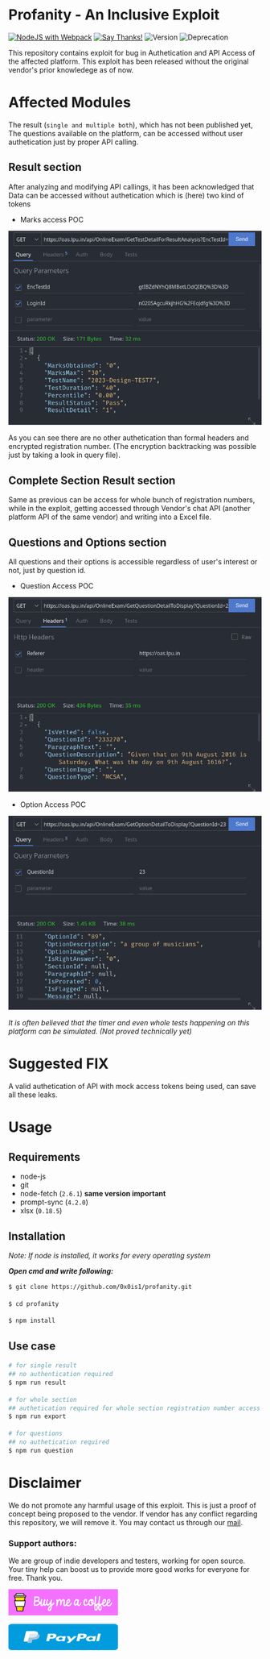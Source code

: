 # Profanity - An Inclusive Exploit

[![NodeJS with Webpack](https://github.com/0x0is1/profanity/actions/workflows/webpack.yml/badge.svg)](https://github.com/0x0is1/profanity/actions/workflows/webpack.yml)
[![Say Thanks!](https://img.shields.io/badge/Say%20Thanks-!-1EAEDB.svg)](https://saythanks.io/to/0x0is1off@gmail.com)
![Version](https://img.shields.io/badge/Version-1.0.1-red)
![Deprecation](https://img.shields.io/badge/Deprecation-No-orange)


This repository contains exploit for bug in Authetication and API Access of the affected platform. This exploit has been released without the original vendor's prior knowledege as of now.

# Affected Modules
The result (`single and multiple both`), which has not been published yet, The questions available on the platform, can be accessed without user authetication just by proper API calling.

## Result section
After analyzing and modifying API callings, it has been acknowledged that Data can be accessed without authetication which is (here) two kind of tokens
- Marks access POC

![POCSS-1](./src/resources/POCSS1.png)

As you can see there are no other authetication than formal headers and encrypted registration number. (The encryption backtracking was possible just by taking a look in query file).

## Complete Section Result section
Same as previous can be access for whole bunch of registration numbers, while in the exploit, getting accessed through Vendor's chat API (another platform API of the same vendor) and writing into a Excel file.

## Questions and Options section
All questions and their options is accessible regardless of user's interest or not, just by question id.

- Question Access POC

![POCSS-2](./src/resources/POCSS2.png)

- Option Access POC

![POCSS-3](./src/resources/POCSS3.png)

*It is often believed that the timer and even whole tests happening on this platform can be simulated. (Not proved technically yet)*

# Suggested FIX
A valid authetication of API with mock access tokens being used, can save all these leaks.

# Usage

## Requirements
- node-js
- git
- node-fetch (`2.6.1`) **same version important**
- prompt-sync (`4.2.0`)
- xlsx (`0.18.5`)

## Installation
*Note: If node is installed, it works for every operating system*

***Open cmd and write following:***
```sh
$ git clone https://github.com/0x0is1/profanity.git

$ cd profanity

$ npm install
```

## Use case

```sh
# for single result
## no authentication required
$ npm run result

# for whole section
## authetication required for whole section registration number access
$ npm run export

# for questions
## no authetication required
$ npm run question
```

# Disclaimer
We do not promote any harmful usage of this exploit. This is just a proof of concept being proposed to the vendor. If vendor has any conflict regarding this repository, we will remove it. You may contact us through our [mail](mailto://0x0is1@protonmail.com).

### **Support authors**:
We are group of indie developers and testers, working for open source. Your tiny help can boost us to provide more good works for everyone for free.
Thank you.

[![Donate](https://raw.githubusercontent.com/0x0is1/inproject-asset-container/master//default-pink.png)](https://www.buymeacoffee.com/6dciIwk)

[![Donate](https://raw.githubusercontent.com/0x0is1/inproject-asset-container/master//-460.png)](https://paypal.me/0x0is1?locale.x=en_GB)
